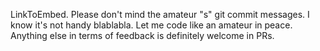 LinkToEmbed. Please don't mind the amateur "s" git commit messages. I know it's not handy blablabla. Let me code like an amateur in peace. Anything else in terms of feedback is definitely welcome in PRs.
